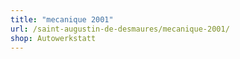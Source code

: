 ```yaml
---
title: "mecanique 2001"
url: /saint-augustin-de-desmaures/mecanique-2001/
shop: Autowerkstatt
---
```

